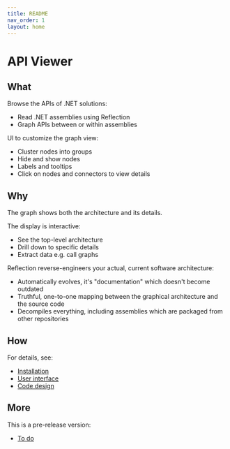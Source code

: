```yaml
---
title: README
nav_order: 1
layout: home
---
```


# API Viewer

## What

Browse the APIs of .NET solutions:

- Read .NET assemblies using Reflection
- Graph APIs between or within assemblies

UI to customize the graph view:

- Cluster nodes into groups
- Hide and show nodes
- Labels and tooltips
- Click on nodes and connectors to view details

## Why

The graph shows both the architecture and its details.

The display is interactive:

- See the top-level architecture
- Drill down to specific details
- Extract data e.g. call graphs

Reflection reverse-engineers your actual, current software architecture:

- Automatically evolves, it's "documentation" which doesn't become outdated
- Truthful, one-to-one mapping between the graphical architecture and the source code
- Decompiles everything, including assemblies which are packaged from other repositories

<!-- Decompiling all method bodies:

- Therefore it knows where every method is called from
- So it can show a tree of synthetic call stacks for any method:
  - From where is it called?
  - What are its subroutines?
  - Not just for one level but for all, top to bottom, another interactive graph -->

## How

For details, see:

- [Installation](./docs/INSTALLATION.md)
- [User interface](./docs/USER.md)
- [Code design](./docs/DESIGN.md)

## More

This is a pre-release version:

- [To do](./TODO.md)
